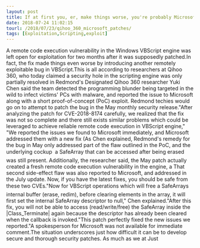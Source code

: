```yaml
---
layout: post
title: If at first you, er, make things worse, you're probably Microsoft: Bug patch needed patching
date: 2018-07-24 11:02:15
tourl: /2018/07/23/qihoo_360_microsoft_patches/
tags: [Exploitation,Scripting,exploit]
---
```

A remote code execution vulnerability in the Windows VBScript engine was left open for exploitation for two months after it was supposedly patched.In fact, the fix made things even worse by introducing another remotely exploitable bug in VBScript.This is all according to researchers at Qihoo 360, who today claimed a security hole in the scripting engine was only partially resolved in Redmond's Designated Qihoo 360 researcher Yuki Chen said the team detected the programming blunder being targeted in the wild to infect victims' PCs with malware, and reported the issue to Microsoft along with a short proof-of-concept (PoC) exploit. Redmond techies would go on to attempt to patch the bug in the May monthly security release."After analyzing the patch for CVE-2018-8174 carefully, we realized that the fix was not so complete and there still exists similar problems which could be leveraged to achieve reliable remote code execution in VBScript engine," "We reported the issues we found to Microsoft immediately, and Microsoft addressed them with a new fix (As Chen explained, Redmond's remedy for the bug in May only addressed part of the flaw outlined in the PoC, and the underlying cockup  a SafeArray that can be accessed after being erased  was still present. Additionally, the researcher said, the May patch actually created a fresh remote code execution vulnerability in the engine, a That second side-effect flaw was also reported to Microsoft, and addressed in the July update. Now, if you have the latest fixes, you should be safe from these two CVEs."Now for VBScript operations which will free a SafeArrays internal buffer (erase, redim), before clearing elements in the array, it will first set the internal SafeArray descriptor to null," Chen explained."After this fix, you will not be able to access (read/write/free) the SafeArray inside the |Class_Terminate| again because the descriptor has already been cleared when the callback is invoked."This patch perfectly fixed the new issues we reported."A spokesperson for Microsoft was not available for immediate comment.The situation underscores just how difficult it can be to develop secure and thorough security patches. As much as we at Just 